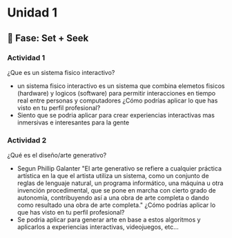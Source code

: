 # Unidad 1

## 🔎 Fase: Set + Seek

### Actividad 1
¿Que es un sistema fisico interactivo? 
- un sistema fisico interactivo es un sistema que combina elemetos fisicos (hardware) y logicos (software) para permitir interacciones en tiempo real entre personas y computadores
¿Cómo podrías aplicar lo que has visto en tu perfil profesional?
- Siento que se podria aplicar para crear experiencias interactivas mas inmersivas e interesantes para la gente

### Actividad 2
¿Qué es el diseño/arte generativo?
- Segun Phillip Galanter "El arte generativo se refiere a cualquier práctica artística en la que el artista utiliza un sistema, como un conjunto de reglas de lenguaje natural, un programa informático, una máquina u otra invención procedimental, que se pone en marcha con cierto grado de autonomía, contribuyendo así a una obra de arte completa o dando como resultado una obra de arte completa."
¿Cómo podrías aplicar lo que has visto en tu perfil profesional?
- Se podria aplicar para generar arte en base a estos algoritmos y aplicarlos a experiencias interactivas, videojuegos, etc...

